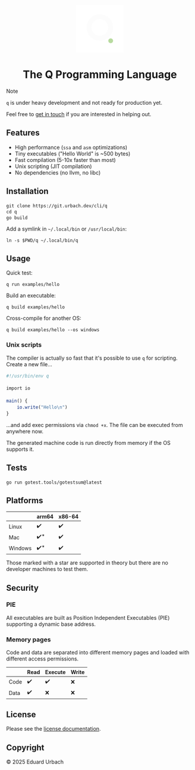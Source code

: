 <div align="center">
	<img src="logo.svg" width="128" alt="q logo">
	<h1>The Q Programming Language</h1>
</div>

> [!NOTE]
> `q` is under heavy development and not ready for production yet.
>
> Feel free to [get in touch](https://urbach.dev/contact) if you are interested in helping out.

## Features

* High performance (`ssa` and `asm` optimizations)
* Tiny executables ("Hello World" is ~500 bytes)
* Fast compilation (5-10x faster than most)
* Unix scripting (JIT compilation)
* No dependencies (no llvm, no libc)

## Installation

```shell
git clone https://git.urbach.dev/cli/q
cd q
go build
```

Add a symlink in `~/.local/bin` or `/usr/local/bin`:

```shell
ln -s $PWD/q ~/.local/bin/q
```

## Usage

Quick test:

```shell
q run examples/hello
```

Build an executable:

```shell
q build examples/hello
```

Cross-compile for another OS:

```shell
q build examples/hello --os windows
```

### Unix scripts

The compiler is actually so fast that it's possible to use `q` for scripting. Create a new file...

```q
#!/usr/bin/env q

import io

main() {
	io.write("Hello\n")
}
```

...and add exec permissions via `chmod +x`. The file can be executed from anywhere now.

The generated machine code is run directly from memory if the OS supports it.

## Tests

```shell
go run gotest.tools/gotestsum@latest
```

## Platforms

|         | arm64  | x86-64 |
| ------- | ------ | ------ |
| Linux   | ✔️     | ✔️     |
| Mac     | ✔️*    | ✔️     |
| Windows | ✔️*    | ✔️     |

Those marked with a star are supported in theory but there are no developer machines to test them.

## Security

### PIE

All executables are built as Position Independent Executables (PIE) supporting a dynamic base address.

### Memory pages

Code and data are separated into different memory pages and loaded with different access permissions.

|        | Read | Execute | Write |
| ------ | ---- | ------- | ----- |
| Code   | ✔️   | ✔️      | ❌    |
| Data   | ✔️   | ❌      | ❌    |

## License

Please see the [license documentation](https://urbach.dev/license).

## Copyright

© 2025 Eduard Urbach